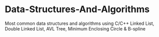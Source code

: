 # Data-Structures-And-Algorithms
Most common data structures and algorithms using C/C++
Linked List, Double Linked List, AVL Tree, Minimum Enclosing Circle & B-spline

